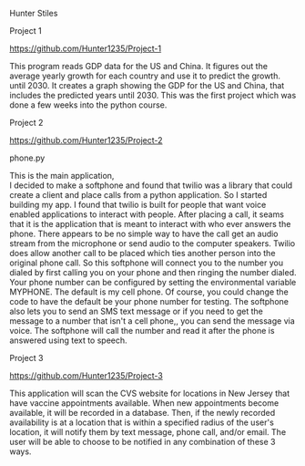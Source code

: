 Hunter Stiles

Project 1

https://github.com/Hunter1235/Project-1

This program reads GDP data for the US and China.  It figures out the
average yearly growth for each country and use it to predict the growth.
until 2030.  It creates a graph showing the GDP for the US and China, that
includes the predicted years until 2030. This was the first project which
was done a few weeks into the python course.




Project 2

https://github.com/Hunter1235/Project-2

phone.py

This is the main application,  
I decided to make a softphone  and  found that twilio was a library that
could create a client and place calls from a python application.  So I
started building my app.  I found that twilio is built for people that
want voice enabled applications to interact with people.  After placing a
call, it seams that it is the application that is meant to interact with
who ever answers the phone. There appears to be no simple way to have the
call get an audio stream from the microphone or send audio to the computer
speakers. Twilio does allow another call to be placed  which ties another
person into the original phone call.  So this softphone will connect you to
the number you dialed by first  calling you on your phone and then ringing
the number dialed.  Your phone number can be configured by setting the
environmental variable MYPHONE.  The default is my cell phone.  Of course,
you could change the code to have the default be your phone number for testing.
The softphone also lets you to send an SMS text message or if you need to get
the message to a number that isn't a cell phone,, you can send the message
via voice. The softphone will call the number and read it after the phone is
answered using text to speech.




Project 3

https://github.com/Hunter1235/Project-3

This application will scan the CVS website for locations in New Jersey
that have vaccine appointments available. When new appointments become
available, it will be recorded in a database. Then, if the newly recorded
availability is at a location that is within a specified radius of the
user's location, it will notify them by text message, phone call, and/or
email. The user will be able to choose to be notified in any combination
of these 3 ways.
